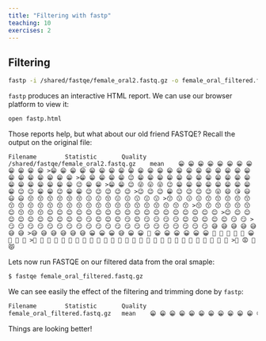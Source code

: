 ```yaml
---
title: "Filtering with fastp"
teaching: 10
exercises: 2
---
```



## Filtering


```bash
fastp -i /shared/fastqe/female_oral2.fastq.gz -o female_oral_filtered.fastq.gz

```

`fastp` produces an interactive HTML report. We can use our browser platform 
to view it:

```bash
open fastp.html
```

Those reports help, but what about our old friend FASTQE?
Recall the output on the original file:

```output
Filename        Statistic       Quality
/shared/fastqe/female_oral2.fastq.gz    mean    😁 😁 😁 😁 😁 😁 😁 😁 😁 😁 😁 😁 >😁 😁 😁 😁 😁 😁 😁 😁 😁 😁 😁 😁 😁 😁 😁 😁 😁 😁 😁 😁 😁 😁 😁 😁 😁 😁 😁 😁 >😁 😁 😁 😁 😁 😉 😁 😁 😁 😁 😁 😁 😁 😁 😁 😁 😁 😁 😁 😁 😁 😁 😁 😁 😁 😉 😁 😁 >😁 😁 😉 😜 😛 😜 😉 😁 😁 😁 😁 😁 😁 😁 😁 😁 😉 😉 😁 😁 😉 😁 😁 😉 😉 😉 😉 😉 >😉 😉 😉 😁 😉 😉 😉 😉 😛 😄 😘 😃 😃 😃 😚 😚 😚 😚 😚 😚 😗 😗 😚 😗 😗 😗 😗 😗 >😙 😗 😗 😗 😙 😙 😙 😙 😙 😙 😙 😙 😙 😙 😙 😙 😙 😙 😙 😙 😙 😙 😙 😙 😙 😙 😙 😙 >😙 😙 😙 😙 😙 😙 😊 😙 😙 😙 😊 😊 😊 😊 😊 😊 😊 😊 😊 😊 😊 😊 😊 😊 😊 😊 😊 😊 >😊 😊 😊 😊 😊 😊 😊 😊 😊 😊 😊 😏 😊 😊 😊 😏 😊 😏 😏 😏 😏 😊 😊 😊 😊 😊 😏 😏 >😏 😏 😏 😏 😏 😏 😏 😏 😏 😏 😏 😏 😏 😏 😏 😏 😏 😏 😏 😏 😏 😅 😅 😅 😅 😅 😅 😅 >😅 😅 😅 😅 😅 😅 😀 😀 😀 😅 😀 😀 🚨 😀 😀 😀 😀 😀 😀 🚨 🚨 💩 🚨 🚨 😀 🚨 💩 💩 >💩 🚨 🚨 🚨 🚨 💩 🚨 🚨 💩 💩 💩 💩 💩 💩 💩 💩 💩 💩 💩 💩 💩 💩 💩 💩 💩 💩 💩 💩 >💩 😡 💩 😾
```

Lets now run FASTQE on our filtered data from the oral smaple:

```bash
$ fastqe female_oral_filtered.fastq.gz
```

We can see easily the effect of the filtering and trimming done by `fastp`:

```bash
Filename        Statistic       Quality
female_oral_filtered.fastq.gz   mean    😁 😁 😁 😁 😁 😁 😁 😁 😁 😁 😁 😁 😁 😁 😁 😁 😁 😁 😁 😁 😁 😁 😁 😁 😁 😁 😁 😁 😁 😁 😁 😁 😁 😁 😁 😁 😁 😁 😉 😁 😁 😁 😁 😁 😁 😉 😉 😁 😁 😁 😁 😁 😁 😁 😁 😁 😁 😁 😁 😁 😁 😁 😁 😁 😁 😁 😁 😁 😉 😁 😉 😉 😉 😉 😉 😁 😁 😁 😁 😁 😁 😁 😁 😁 😁 😁 😉 😉 😉 😁 😁 😉 😉 😉 😉 😁 😉 😁 😁 😁 😉 😉 😉 😉 😉 😉 😉 😉 😉 😉 😉 😉 😉 😉 😉 😉 😉 😉 😉 😉 😉 😉 😉 😉 😉 😉 😉 😉 😉 😉 😉 😉 😉 😉 😉 😉 😉 😉 😉 😉 😉 😉 😉 😉 😉 😉 😜 😜 😜 😜 😉 😉 😜 😜 😜 😜 😜 😉 😜 😜 😉 😜 😜 😜 😜 😜 😜 😜 😜 😜 😜 😜 😜 😜 😜 😜 😜 😜 😜 😜 😜 😜 😜 😜 😜 😜 😜 😜 😜 😜 😜 😜 😜 😜 😜 😜 😜 😜 😛 😜 😜 😜 😜 😜 😜 😜 😜 😛 😛 😜 😜 😛 😛 😛 😛 😛 😛 😛 😛 😛 😛 😝 😛 😛 😛 😛 😛 😛 😝 😝 😝 😝 😝 ☺️ 😝 😝 😝 😝 😝 😝 ☺️ ☺️ 😋 😋 ☺️ ☺️ ☺️ 😋 😄 😋 😋 😋 😋 😄 😋 😄 😄 😘 😄 😄 😋 😋 😘 😘 😆 😄 😆 😆 😆 😆 😄 😆 😘 😘 😆 😘 😘 😘 😘 😆 😘 😘 😘 😘 😘 😘 😘 😘 😘 😃 😘 😘 😃 😃 😃 😡
```

Things are looking better!
